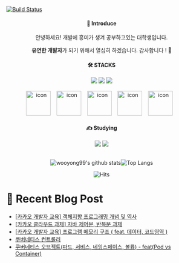 [![Build Status](https://capsule-render.vercel.app/api?type=waving&color=EEFF00,100:254EDB&animation=fadeIn&desc=by%20Giyhub&descSize=15&descAlign=69&descAlignY=52&text=Yong%27s%20Profile&fontSize=60&fontColor=fcffff&fontAlignY=39&height=250&stroke=ceeae5)](https://travis-ci.org/joemccann/dillinger)

<div align="center">
<h4>📣 Introduce</h4>
안녕하세요! 개발에 흥미가 생겨 공부하고있는 대학생입니다.
                
                
<b>유연한 개발자</b>가 되기 위해서 열심히 하겠습니다. 감사합니다 ! 🙌
</div>

    
<div align=center>
<h4>🛠️ STACKS</h4>
<img src="https://img.shields.io/badge/HTML5-E34F26?style=flat-logo&logo=HTML5&logoColor=white"/>
<img src="https://img.shields.io/badge/CSS3-1572B6?style=flat-logo&logo=css3&logoColor=white">
<img src="https://img.shields.io/badge/JavaScript-F7DF1E?style=flat-logo&logo=JavaScript&logoColor=white"><br/>
<br/>
<img src="https://techstack-generator.vercel.app/java-icon.svg" alt="icon" width="65" height="65" />&nbsp;&nbsp;&nbsp;
<img src="https://techstack-generator.vercel.app/mysql-icon.svg" alt="icon" width="65" height="65" />&nbsp;&nbsp;&nbsp;
<img src="https://techstack-generator.vercel.app/aws-icon.svg" alt="icon" width="65" height="65" />&nbsp;&nbsp;&nbsp;
<img src="https://techstack-generator.vercel.app/python-icon.svg" alt="icon" width="65" height="65" />&nbsp;&nbsp;&nbsp;
<img src="https://techstack-generator.vercel.app/django-icon.svg" alt="icon" width="65" height="65" />&nbsp;&nbsp;&nbsp;

</div>
    
    
<div align=center>
<h4>✍️ Studying</h4>
<img src="https://img.shields.io/badge/Spring Boot-6DB33F?style=flat-logo&logo=Spring Boot&logoColor=white"/>
<img src="https://img.shields.io/badge/Linux-FCC624?style=flat-logo&logo=Linux&logoColor=white">
  
</div>

<br>

<div align=center>

![wooyong99's github stats](https://github-readme-stats.vercel.app/api?username=wooyong99&show_icons=true)![Top Langs](https://github-readme-stats.vercel.app/api/top-langs/?username=wooyong99&layout=compact&card_width=300)

</div>

<div align=center>

![Hits](https://hits.seeyoufarm.com/api/count/incr/badge.svg?url=https%3A%2F%2Fgithub.com%2Fwooyong99&count_bg=%234CAED5&title_bg=%23BCC4C6&icon=&icon_color=%23FFFFFF&title=hits&edge_flat=false)

</div>

<div>
  
# 📄 Recent Blog Post 

<!-- BLOG-POST-LIST:START -->
- [[카카오 개발자 교육] 객체지향 프로그래밍 개념 및 역사](https://velog.io/@wooyong99/%EA%B0%9D%EC%B2%B4%EC%A7%80%ED%96%A5-%ED%94%84%EB%A1%9C%EA%B7%B8%EB%9E%98%EB%B0%8D-%EA%B0%9C%EB%85%90-%EB%B0%8F-%EC%97%AD%EC%82%AC)
- [[카카오 클라우드 과제] 자바 제어문, 반복문 과제](https://velog.io/@wooyong99/%EC%B9%B4%EC%B9%B4%EC%98%A4%ED%81%B4%EB%9D%BC%EC%9A%B0%EB%93%9C%EA%B0%9C%EB%B0%9C%EC%9E%90-%EC%9E%90%EB%B0%94-%EC%A0%9C%EC%96%B4%EB%AC%B8-%EB%B0%98%EB%B3%B5%EB%AC%B8-%EA%B3%BC%EC%A0%9C)
- [[카카오 개발자 교육] 프로그램 메모리 구조  &lpar; feat. 데이터, 코드영역 &rpar;](https://velog.io/@wooyong99/%ED%94%84%EB%A1%9C%EA%B7%B8%EB%9E%A8-%EB%A9%94%EB%AA%A8%EB%A6%AC-%EA%B5%AC%EC%A1%B0-feat.-%EB%8D%B0%EC%9D%B4%ED%84%B0-%EC%BD%94%EB%93%9C%EC%98%81%EC%97%AD)
- [쿠버네티스 컨트롤러](https://velog.io/@wooyong99/%EC%BF%A0%EB%B2%84%EB%84%A4%ED%8B%B0%EC%8A%A4-%EC%BB%A8%ED%8A%B8%EB%A1%A4%EB%9F%AC)
- [쿠버네티스 오브젝트&lpar;파드, 서비스, 네임스페이스, 볼륨&rpar; - feat&lpar;Pod vs Container&rpar;](https://velog.io/@wooyong99/%EC%BF%A0%EB%B2%84%EB%84%A4%ED%8B%B0%EC%8A%A4-%EC%98%A4%EB%B8%8C%EC%A0%9D%ED%8A%B8%ED%8C%8C%EB%93%9C-%EC%84%9C%EB%B9%84%EC%8A%A4-%EB%84%A4%EC%9E%84%EC%8A%A4%ED%8E%98%EC%9D%B4%EC%8A%A4-%EB%B3%BC%EB%A5%A8-featPod-vs-Container)
<!-- BLOG-POST-LIST:END -->

</div>
</div>
